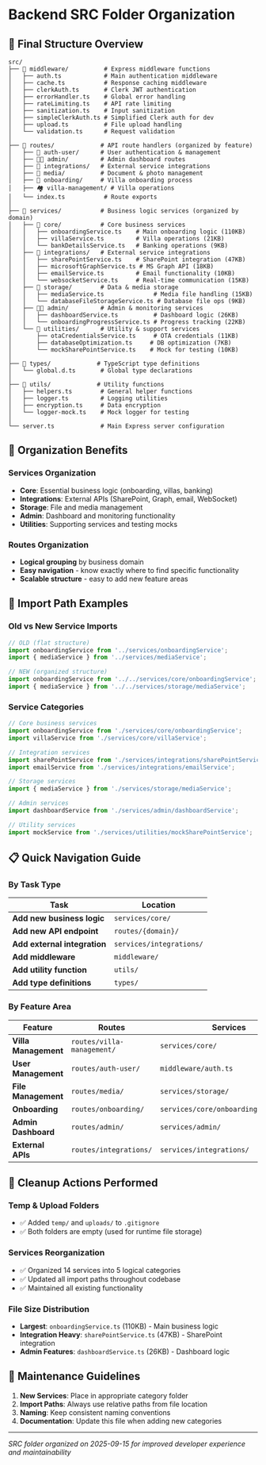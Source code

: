 # Backend SRC Folder Organization

## 📁 Final Structure Overview

```
src/
├── 📁 middleware/          # Express middleware functions
│   ├── auth.ts            # Main authentication middleware
│   ├── cache.ts           # Response caching middleware
│   ├── clerkAuth.ts       # Clerk JWT authentication
│   ├── errorHandler.ts    # Global error handling
│   ├── rateLimiting.ts    # API rate limiting
│   ├── sanitization.ts    # Input sanitization
│   ├── simpleClerkAuth.ts # Simplified Clerk auth for dev
│   ├── upload.ts          # File upload handling
│   └── validation.ts      # Request validation
│
├── 📁 routes/             # API route handlers (organized by feature)
│   ├── 🔐 auth-user/      # User authentication & management
│   ├── 👨‍💼 admin/         # Admin dashboard routes
│   ├── 🔗 integrations/   # External service integrations
│   ├── 📸 media/          # Document & photo management
│   ├── 🎯 onboarding/     # Villa onboarding process
│   ├── 🏘️ villa-management/ # Villa operations
│   └── index.ts           # Route exports
│
├── 📁 services/           # Business logic services (organized by domain)
│   ├── 🎯 core/           # Core business services
│   │   ├── onboardingService.ts    # Main onboarding logic (110KB)
│   │   ├── villaService.ts         # Villa operations (21KB)
│   │   └── bankDetailsService.ts   # Banking operations (9KB)
│   ├── 🔗 integrations/   # External service integrations
│   │   ├── sharePointService.ts    # SharePoint integration (47KB)
│   │   ├── microsoftGraphService.ts # MS Graph API (18KB)
│   │   ├── emailService.ts         # Email functionality (10KB)
│   │   └── websocketService.ts     # Real-time communication (15KB)
│   ├── 💾 storage/        # Data & media storage
│   │   ├── mediaService.ts              # Media file handling (15KB)
│   │   └── databaseFileStorageService.ts # Database file ops (9KB)
│   ├── 👨‍💼 admin/         # Admin & monitoring services
│   │   ├── dashboardService.ts          # Dashboard logic (26KB)
│   │   └── onboardingProgressService.ts # Progress tracking (22KB)
│   └── 🔧 utilities/      # Utility & support services
│       ├── otaCredentialsService.ts     # OTA credentials (11KB)
│       ├── databaseOptimization.ts     # DB optimization (7KB)
│       └── mockSharePointService.ts    # Mock for testing (10KB)
│
├── 📁 types/             # TypeScript type definitions
│   └── global.d.ts       # Global type declarations
│
├── 📁 utils/             # Utility functions
│   ├── helpers.ts        # General helper functions
│   ├── logger.ts         # Logging utilities
│   ├── encryption.ts     # Data encryption
│   └── logger-mock.ts    # Mock logger for testing
│
└── server.ts             # Main Express server configuration
```

## 🎯 Organization Benefits

### **Services Organization**
- **Core**: Essential business logic (onboarding, villas, banking)
- **Integrations**: External APIs (SharePoint, Graph, email, WebSocket)
- **Storage**: File and media management
- **Admin**: Dashboard and monitoring functionality
- **Utilities**: Supporting services and testing mocks

### **Routes Organization**
- **Logical grouping** by business domain
- **Easy navigation** - know exactly where to find specific functionality
- **Scalable structure** - easy to add new feature areas

## 🔄 Import Path Examples

### **Old vs New Service Imports**
```typescript
// OLD (flat structure)
import onboardingService from '../services/onboardingService';
import { mediaService } from '../services/mediaService';

// NEW (organized structure)
import onboardingService from '../../services/core/onboardingService';
import { mediaService } from '../../services/storage/mediaService';
```

### **Service Categories**
```typescript
// Core business services
import onboardingService from './services/core/onboardingService';
import villaService from './services/core/villaService';

// Integration services
import sharePointService from './services/integrations/sharePointService';
import emailService from './services/integrations/emailService';

// Storage services
import { mediaService } from './services/storage/mediaService';

// Admin services
import dashboardService from './services/admin/dashboardService';

// Utility services
import mockService from './services/utilities/mockSharePointService';
```

## 📋 Quick Navigation Guide

### **By Task Type**

| Task | Location |
|------|----------|
| **Add new business logic** | `services/core/` |
| **Add new API endpoint** | `routes/{domain}/` |
| **Add external integration** | `services/integrations/` |
| **Add middleware** | `middleware/` |
| **Add utility function** | `utils/` |
| **Add type definitions** | `types/` |

### **By Feature Area**

| Feature | Routes | Services |
|---------|--------|----------|
| **Villa Management** | `routes/villa-management/` | `services/core/` |
| **User Management** | `routes/auth-user/` | `middleware/auth.ts` |
| **File Management** | `routes/media/` | `services/storage/` |
| **Onboarding** | `routes/onboarding/` | `services/core/onboardingService.ts` |
| **Admin Dashboard** | `routes/admin/` | `services/admin/` |
| **External APIs** | `routes/integrations/` | `services/integrations/` |

## 🧹 Cleanup Actions Performed

### **Temp & Upload Folders**
- ✅ Added `temp/` and `uploads/` to `.gitignore`
- ✅ Both folders are empty (used for runtime file storage)

### **Services Reorganization**
- ✅ Organized 14 services into 5 logical categories
- ✅ Updated all import paths throughout codebase
- ✅ Maintained all existing functionality

### **File Size Distribution**
- **Largest**: `onboardingService.ts` (110KB) - Main business logic
- **Integration Heavy**: `sharePointService.ts` (47KB) - SharePoint integration
- **Admin Features**: `dashboardService.ts` (26KB) - Dashboard logic

## 🎯 Maintenance Guidelines

1. **New Services**: Place in appropriate category folder
2. **Import Paths**: Always use relative paths from file location
3. **Naming**: Keep consistent naming conventions
4. **Documentation**: Update this file when adding new categories

---

*SRC folder organized on 2025-09-15 for improved developer experience and maintainability*